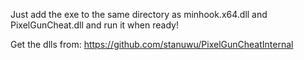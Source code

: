 Just add the exe to the same directory as minhook.x64.dll and PixelGunCheat.dll and run it when ready!

Get the dlls from: https://github.com/stanuwu/PixelGunCheatInternal
